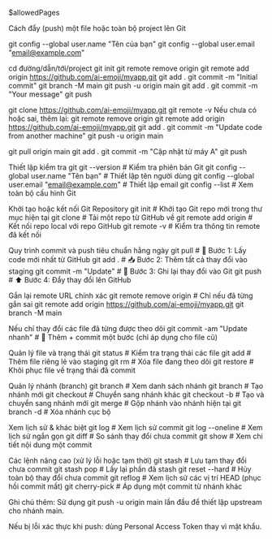  $allowedPages

Cách đẩy (push) một file hoặc toàn bộ project lên Git
<!-- Tạo tên nếu chưa có -->
<!-- Tạo email nếu chưa có -->
git config --global user.name "Tên của bạn"
git config --global user.email "email@example.com"

cd đường/dẫn/tới/project
git init
git remote remove origin
git remote add origin https://github.com/ai-emoji/myapp.git
git add .
git commit -m "Initial commit"
git branch -M main
git push -u origin main
git add .
git commit -m "Your message"
git push


git clone https://github.com/ai-emoji/myapp.git
git remote -v
Nếu chưa có hoặc sai, thêm lại:
git remote remove origin
git remote add origin https://github.com/ai-emoji/myapp.git
git add .
git commit -m "Update code from another machine"
git push -u origin main

git pull origin main
git add .
git commit -m "Cập nhật từ máy A"
git push


Thiết lập kiểm tra git
git --version                                           # Kiểm tra phiên bản Git
git config --global user.name "Tên bạn"                 # Thiết lập tên người dùng
git config --global user.email "email@example.com"      # Thiết lập email
git config --list                                       # Xem toàn bộ cấu hình Git

Khởi tạo hoặc kết nối Git Repository
git init                                                # Khởi tạo Git repo mới trong thư mục hiện tại
git clone <url>                                         # Tải một repo từ GitHub về
git remote add origin <url>                             # Kết nối repo local với repo GitHub
git remote -v                                           # Kiểm tra thông tin remote đã kết nối

Quy trình commit và push tiêu chuẩn hằng ngày
git pull                                                 # 🔁 Bước 1: Lấy code mới nhất từ GitHub
git add .                                                # 📥 Bước 2: Thêm tất cả thay đổi vào staging
git commit -m "Update"                                   # 📝 Bước 3: Ghi lại thay đổi vào Git
git push                                                 # ⬆️ Bước 4: Đẩy thay đổi lên GitHub

Gắn lại remote URL chính xác
git remote remove origin  # Chỉ nếu đã từng gắn sai
git remote add origin https://github.com/ai-emoji/myapp.git
git branch -M main



Nếu chỉ thay đổi các file đã từng được theo dõi
git commit -am "Update nhanh"   # 📝 Thêm + commit một bước (chỉ áp dụng cho file cũ)

Quản lý file và trạng thái
git status                       # Kiểm tra trạng thái các file
git add <file>                   # Thêm file riêng lẻ vào staging
git rm <file>                    # Xóa file đang theo dõi
git restore <file>               # Khôi phục file về trạng thái đã commit

Quản lý nhánh (branch)
git branch                       # Xem danh sách nhánh
git branch <ten-nhanh>           # Tạo nhánh mới
git checkout <ten-nhanh>         # Chuyển sang nhánh khác
git checkout -b <ten-nhanh>      # Tạo và chuyển sang nhánh mới
git merge <ten-nhanh>            # Gộp nhánh vào nhánh hiện tại 
git branch -d <ten-nhanh>        # Xóa nhánh cục bộ

Xem lịch sử & khác biệt
git log                          # Xem lịch sử commit
git log --oneline                # Xem lịch sử ngắn gọn
git diff                         # So sánh thay đổi chưa commit
git show                         # Xem chi tiết nội dung một commit

Các lệnh nâng cao (xử lý lỗi hoặc tạm thời)
git stash                        # Lưu tạm thay đổi chưa commit
git stash pop                    # Lấy lại phần đã stash
git reset --hard                 # Hủy toàn bộ thay đổi chưa commit
git reflog                       # Xem lịch sử các vị trí HEAD (phục hồi commit mất)
git cherry-pick <commit-id>      # Áp dụng một commit từ nhánh khác

Ghi chú thêm:
Sử dụng git push -u origin main lần đầu để thiết lập upstream cho nhánh main.

Nếu bị lỗi xác thực khi push: dùng Personal Access Token thay vì mật khẩu.